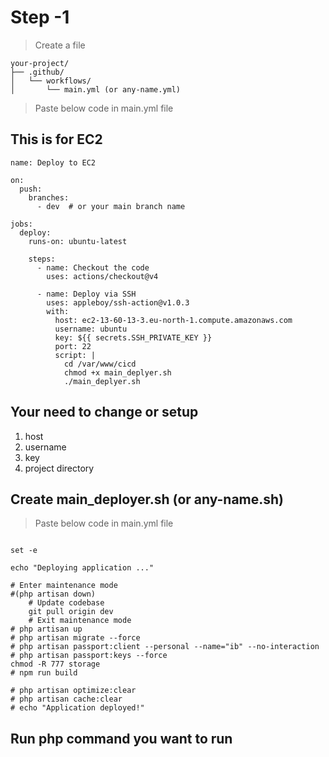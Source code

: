 # Step -1

> Create a file

```
your-project/
├── .github/
│   └── workflows/
│       └── main.yml (or any-name.yml)

```

> Paste below code in main.yml file

## This is for EC2

```
name: Deploy to EC2

on:
  push:
    branches:
      - dev  # or your main branch name

jobs:
  deploy:
    runs-on: ubuntu-latest

    steps:
      - name: Checkout the code
        uses: actions/checkout@v4

      - name: Deploy via SSH
        uses: appleboy/ssh-action@v1.0.3
        with:
          host: ec2-13-60-13-3.eu-north-1.compute.amazonaws.com
          username: ubuntu
          key: ${{ secrets.SSH_PRIVATE_KEY }}
          port: 22
          script: |
            cd /var/www/cicd
            chmod +x main_deplyer.sh
            ./main_deplyer.sh

```

## Your need to change or setup
 1. host
 2. username
 3. key
 4. project directory
    
## Create main_deployer.sh (or any-name.sh)

> Paste below code in main.yml file

```

set -e

echo "Deploying application ..."

# Enter maintenance mode
#(php artisan down)
    # Update codebase
    git pull origin dev
    # Exit maintenance mode
# php artisan up
# php artisan migrate --force
# php artisan passport:client --personal --name="ib" --no-interaction
# php artisan passport:keys --force
chmod -R 777 storage
# npm run build

# php artisan optimize:clear
# php artisan cache:clear
# echo "Application deployed!"

```

## Run php command you want to run

























